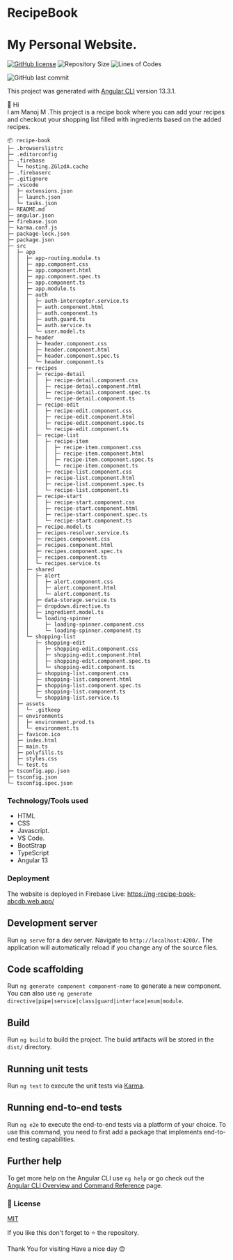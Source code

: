 # RecipeBook

# My Personal Website.

<a href="https://github.com/SubramanyaKS/SubramanyaKS.github.io/blob/main/LICENSE"><img alt="GitHub license" src="https://img.shields.io/github/license/manoj633/recipe-book?style=for-the-badge"></a>
![Repository Size](https://img.shields.io/github/repo-size/manoj633/recipe-book?style=for-the-badge)
![Lines of Codes](https://img.shields.io/tokei/lines/github.com/manoj633/recipe-book?style=for-the-badge)

![GitHub last commit](https://img.shields.io/github/last-commit/manoj633/recipe-book?style=for-the-badge)

This project was generated with [Angular CLI](https://github.com/angular/angular-cli) version 13.3.1.

👋 Hi <br>
I am Manoj M .This project is a recipe book where you can add your recipes and checkout your shopping list filled with ingredients based on the added recipes.

```
📦 recipe-book
├─ .browserslistrc
├─ .editorconfig
├─ .firebase
│  └─ hosting.ZGlzdA.cache
├─ .firebaserc
├─ .gitignore
├─ .vscode
│  ├─ extensions.json
│  ├─ launch.json
│  └─ tasks.json
├─ README.md
├─ angular.json
├─ firebase.json
├─ karma.conf.js
├─ package-lock.json
├─ package.json
├─ src
│  ├─ app
│  │  ├─ app-routing.module.ts
│  │  ├─ app.component.css
│  │  ├─ app.component.html
│  │  ├─ app.component.spec.ts
│  │  ├─ app.component.ts
│  │  ├─ app.module.ts
│  │  ├─ auth
│  │  │  ├─ auth-interceptor.service.ts
│  │  │  ├─ auth.component.html
│  │  │  ├─ auth.component.ts
│  │  │  ├─ auth.guard.ts
│  │  │  ├─ auth.service.ts
│  │  │  └─ user.model.ts
│  │  ├─ header
│  │  │  ├─ header.component.css
│  │  │  ├─ header.component.html
│  │  │  ├─ header.component.spec.ts
│  │  │  └─ header.component.ts
│  │  ├─ recipes
│  │  │  ├─ recipe-detail
│  │  │  │  ├─ recipe-detail.component.css
│  │  │  │  ├─ recipe-detail.component.html
│  │  │  │  ├─ recipe-detail.component.spec.ts
│  │  │  │  └─ recipe-detail.component.ts
│  │  │  ├─ recipe-edit
│  │  │  │  ├─ recipe-edit.component.css
│  │  │  │  ├─ recipe-edit.component.html
│  │  │  │  ├─ recipe-edit.component.spec.ts
│  │  │  │  └─ recipe-edit.component.ts
│  │  │  ├─ recipe-list
│  │  │  │  ├─ recipe-item
│  │  │  │  │  ├─ recipe-item.component.css
│  │  │  │  │  ├─ recipe-item.component.html
│  │  │  │  │  ├─ recipe-item.component.spec.ts
│  │  │  │  │  └─ recipe-item.component.ts
│  │  │  │  ├─ recipe-list.component.css
│  │  │  │  ├─ recipe-list.component.html
│  │  │  │  ├─ recipe-list.component.spec.ts
│  │  │  │  └─ recipe-list.component.ts
│  │  │  ├─ recipe-start
│  │  │  │  ├─ recipe-start.component.css
│  │  │  │  ├─ recipe-start.component.html
│  │  │  │  ├─ recipe-start.component.spec.ts
│  │  │  │  └─ recipe-start.component.ts
│  │  │  ├─ recipe.model.ts
│  │  │  ├─ recipes-resolver.service.ts
│  │  │  ├─ recipes.component.css
│  │  │  ├─ recipes.component.html
│  │  │  ├─ recipes.component.spec.ts
│  │  │  ├─ recipes.component.ts
│  │  │  └─ recipes.service.ts
│  │  ├─ shared
│  │  │  ├─ alert
│  │  │  │  ├─ alert.component.css
│  │  │  │  ├─ alert.component.html
│  │  │  │  └─ alert.component.ts
│  │  │  ├─ data-storage.service.ts
│  │  │  ├─ dropdown.directive.ts
│  │  │  ├─ ingredient.model.ts
│  │  │  └─ loading-spinner
│  │  │     ├─ loading-spinner.component.css
│  │  │     └─ loading-spinner.component.ts
│  │  └─ shopping-list
│  │     ├─ shopping-edit
│  │     │  ├─ shopping-edit.component.css
│  │     │  ├─ shopping-edit.component.html
│  │     │  ├─ shopping-edit.component.spec.ts
│  │     │  └─ shopping-edit.component.ts
│  │     ├─ shopping-list.component.css
│  │     ├─ shopping-list.component.html
│  │     ├─ shopping-list.component.spec.ts
│  │     ├─ shopping-list.component.ts
│  │     └─ shopping-list.service.ts
│  ├─ assets
│  │  └─ .gitkeep
│  ├─ environments
│  │  ├─ environment.prod.ts
│  │  └─ environment.ts
│  ├─ favicon.ico
│  ├─ index.html
│  ├─ main.ts
│  ├─ polyfills.ts
│  ├─ styles.css
│  └─ test.ts
├─ tsconfig.app.json
├─ tsconfig.json
└─ tsconfig.spec.json
```

### Technology/Tools used

- HTML
- CSS
- Javascript.
- VS Code.
- BootStrap
- TypeScript
- Angular 13

### Deployment

The website is deployed in Firebase
Live: https://ng-recipe-book-abcdb.web.app/

## Development server

Run `ng serve` for a dev server. Navigate to `http://localhost:4200/`. The application will automatically reload if you change any of the source files.

## Code scaffolding

Run `ng generate component component-name` to generate a new component. You can also use `ng generate directive|pipe|service|class|guard|interface|enum|module`.

## Build

Run `ng build` to build the project. The build artifacts will be stored in the `dist/` directory.

## Running unit tests

Run `ng test` to execute the unit tests via [Karma](https://karma-runner.github.io).

## Running end-to-end tests

Run `ng e2e` to execute the end-to-end tests via a platform of your choice. To use this command, you need to first add a package that implements end-to-end testing capabilities.

## Further help

To get more help on the Angular CLI use `ng help` or go check out the [Angular CLI Overview and Command Reference](https://angular.io/cli) page.

### 📝 License

[MIT](https://choosealicense.com/licenses/mit/)

If you like this don't forget to ⭐ the repository.

Thank You for visiting
Have a nice day 😊
